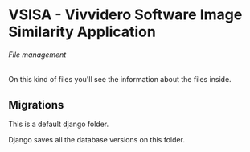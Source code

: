# VSISA - Vivvidero Software Image Similarity Application


###### File management
On this kind of files you'll see the information about the files inside.

## Migrations

This is a default django folder.

Django saves all the database versions on this folder.